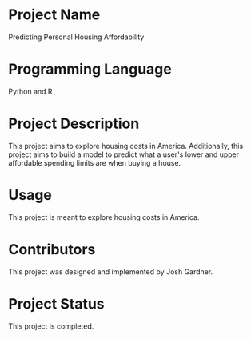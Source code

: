 # Project Name

Predicting Personal Housing Affordability

# Programming Language

Python and R

# Project Description

This project aims to explore housing costs in America. Additionally, this project aims to build a model to predict what a user's lower and upper affordable spending limits are when buying a house.

# Usage

This project is meant to explore housing costs in America.

# Contributors

This project was designed and implemented by Josh Gardner.

# Project Status

This project is completed.
